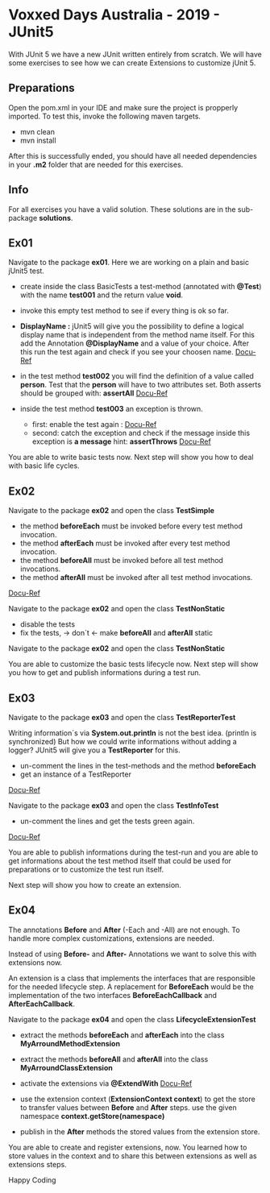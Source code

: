 # Voxxed Days Australia - 2019 - JUnit5

With JUnit 5 we have a new JUnit written entirely from scratch. 
We will have some exercises to see how we can create Extensions to customize jUnit 5.


## Preparations
Open the pom.xml in your IDE and make sure the project is propperly imported.
To test this, invoke the following maven targets.

* mvn clean
* mvn install

After this is successfully ended, you should have all needed dependencies 
in your **.m2** folder that are needed for this exercises.

## Info
For all exercises you have a valid solution. These solutions are in the sub-package **solutions**.

## Ex01
Navigate to the package **ex01**. Here we are working on a plain and basic jUnit5 test.

* create inside the class BasicTests a test-method (annotated with **@Test**) with the name **test001** and the return value **void**. 
* invoke this empty test method to see if every thing is ok so far.

* **DisplayName :**
    jUnit5 will give you the possibility to define a logical display name that is independent from the method name itself.
    For this add the Annotation **@DisplayName** and a value of your choice.
    After this run the test again and check if you see your choosen name.
    [Docu-Ref](https://junit.org/junit5/docs/current/user-guide/#writing-tests-display-names)

* in the test method **test002** you will find the definition of a value called **person**.
    Test that the **person** will have to two attributes set. Both asserts should be grouped 
    with: **assertAll**
    [Docu-Ref](https://junit.org/junit5/docs/current/user-guide/#writing-tests-assertions)

* inside the test method **test003** an exception is thrown. 
    * first: enable the test again : [Docu-Ref](https://junit.org/junit5/docs/current/user-guide/#writing-tests-disabling)
    * second: catch the exception and check if the message inside this exception is **a message**
    hint: **assertThrows**
    [Docu-Ref](https://junit.org/junit5/docs/current/user-guide/#writing-tests-assertions)

You are able to write basic tests now. Next step will show you how to deal with basic life cycles.

## Ex02
Navigate to the package **ex02** and open the class **TestSimple**
* the method **beforeEach** must be invoked before every test method invocation. 
* the method **afterEach** must be invoked after every test method invocation.
* the method **beforeAll** must be invoked before all test method invocations. 
* the method **afterAll** must be invoked after all test method invocations.

[Docu-Ref](https://junit.org/junit5/docs/current/user-guide/#writing-tests-test-instance-lifecycle)

Navigate to the package **ex02** and open the class **TestNonStatic**
* disable the tests
* fix the tests, -> don´t <- make **beforeAll** and **afterAll** static

Navigate to the package **ex02** and open the class **TestNonStatic**

You are able to customize the basic tests lifecycle now. 
Next step will show you how to get and publish informations during a test run.

## Ex03
Navigate to the package **ex03** and open the class **TestReporterTest**

Writing information´s via **System.out.println** is not the best idea. (println is synchronized)
But how we could write informations without adding a logger?
JUnit5 will give you a **TestReporter** for this.

* un-comment the lines in the test-methods and the method **beforeEach**
* get an instance of a TestReporter
    
[Docu-Ref](https://junit.org/junit5/docs/current/user-guide/#writing-tests-dependency-injection)

Navigate to the package **ex03** and open the class **TestInfoTest**

* un-comment the lines and get the tests green again.

[Docu-Ref](https://junit.org/junit5/docs/current/user-guide/#writing-tests-dependency-injection)

You are able to publish informations during the test-run and you are able to get 
informations about the test method itself that could be used for preparations or to customize the test run itself.
 
Next step will show you how to create an extension.

## Ex04
The annotations **Before** and **After** (-Each and -All) are not enough.
To handle more complex customizations, extensions are needed.


Instead of using **Before-** and **After-** Annotations we want to solve this 
with extensions now. 

An extension is a class that implements the interfaces that are responsible for the 
needed lifecycle step. A replacement for **BeforeEach** would be the implementation of the two 
interfaces **BeforeEachCallback** and **AfterEachCallback**.

Navigate to the package **ex04** and open the class **LifecycleExtensionTest**

* extract the methods **beforeEach** and **afterEach** into the class **MyArroundMethodExtension**
* extract the methods **beforeAll** and **afterAll** into the class **MyArroundClassExtension**
* activate the extensions via **@ExtendWith** [Docu-Ref](https://junit.org/junit5/docs/current/user-guide/#extensions)

* use the extension context (**ExtensionContext context**) to get the store to transfer values between **Before** and **After** steps.
    use the given namespace **context.getStore(namespace)**
* publish in the **After** methods the stored values from the extension store.

You are able to create and register extensions, now. You learned how to store values 
in the context and to share this between extensions as well as extensions steps.

Happy Coding

